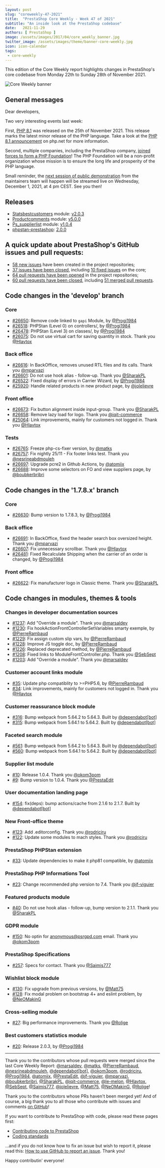 ```yaml
---
layout: post
slug: "coreweekly-47-2021"
title:  "PrestaShop Core Weekly - Week 47 of 2021"
subtitle: "An inside look at the PrestaShop codebase"
date:   2021-11-29
authors: [ PrestaShop ]
image: /assets/images/2017/04/core_weekly_banner.jpg
twitter_image: /assets/images/theme/banner-core-weekly.jpg
icon: icon-calendar
tags:
 - core-weekly
---
```


This edition of the Core Weekly report highlights changes in PrestaShop's core codebase from Monday 22th to Sunday 28th of November 2021.

![Core Weekly banner](/assets/images/2018/12/banner-core-weekly.jpg)

## General messages

Dear developers,

Two very interesting events last week:

First, [PHP 8.1](https://www.php.net/archive/2021.php#2021-11-25-1) was released on the 25th of November 2021. This release marks the latest minor release of the PHP language. Take a look at the [PHP 8.1 announcement](https://www.php.net/archive/2021.php#2021-11-25-1) on php.net for more information.

Second, multiple companies, including the PrestaShop company, [joined forces to form a PHP Foundation](https://blog.jetbrains.com/phpstorm/2021/11/the-php-foundation/)! The PHP Foundation will be a non-profit organization whose mission is to ensure the long life and prosperity of the PHP language.

Small reminder, the [next session of public demonstration](https://youtu.be/ydSIyOmQez8) from the maintainers team will happen will be streamed live on Wednesday, December 1, 2021, at 4 pm CEST. See you then!


## Releases

* [Statsbestcustomers](https://github.com/PrestaShop/statsbestcustomers) module: [v2.0.3](https://github.com/PrestaShop/statsbestcustomers/releases/tag/v2.0.3)
* [Productcomments](https://github.com/PrestaShop/productcomments) module: [v5.0.0](https://github.com/PrestaShop/productcomments/releases/tag/untagged-2da579214f35f384a784)
* [Ps_supplierlist](https://github.com/PrestaShop/ps_supplierlist) module: [v1.0.4](https://github.com/PrestaShop/ps_supplierlist/releases/tag/v1.0.4)
* [phpstan-prestashop](https://github.com/PrestaShop/phpstan-prestashop): [2.0.0](https://github.com/PrestaShop/phpstan-prestashop/releases/tag/2.0.0)


## A quick update about PrestaShop's GitHub issues and pull requests:

- [58 new issues](https://github.com/search?q=org%3APrestaShop+is%3Apublic++-repo%3Aprestashop%2Fprestashop.github.io++is%3Aissue+created%3A2021-11-22..2021-11-28) have been created in the project repositories;
- [37 issues have been closed](https://github.com/search?q=org%3APrestaShop+is%3Apublic++-repo%3Aprestashop%2Fprestashop.github.io++is%3Aissue+closed%3A2021-11-22..2021-11-28), including [10 fixed issues](https://github.com/search?q=org%3APrestaShop+is%3Apublic++-repo%3Aprestashop%2Fprestashop.github.io++is%3Aissue+label%3Afixed+closed%3A2021-11-22..2021-11-28) on the core;
- [64 pull requests have been opened](https://github.com/search?q=org%3APrestaShop+is%3Apublic++-repo%3Aprestashop%2Fprestashop.github.io++is%3Apr+created%3A2021-11-22..2021-11-28) in the project repositories;
- [60 pull requests have been closed](https://github.com/search?q=org%3APrestaShop+is%3Apublic++-repo%3Aprestashop%2Fprestashop.github.io++is%3Apr+closed%3A2021-11-22..2021-11-28), including [51 merged pull requests](https://github.com/search?q=org%3APrestaShop+is%3Apublic++-repo%3Aprestashop%2Fprestashop.github.io++is%3Apr+merged%3A2021-11-22..2021-11-28).



## Code changes in the 'develop' branch


### Core
* [#26650](https://github.com/PrestaShop/PrestaShop/pull/26650): Remove code linked to `gapi` Module, by [@Progi1984](https://github.com/Progi1984)
* [#26518](https://github.com/PrestaShop/PrestaShop/pull/26518): PHPStan (Level 0) on controllers/, by [@Progi1984](https://github.com/Progi1984)
* [#26478](https://github.com/PrestaShop/PrestaShop/pull/26478): PHPStan (Level 3) on classes/, by [@Progi1984](https://github.com/Progi1984)
* [#26075](https://github.com/PrestaShop/PrestaShop/pull/26075): Do not use virtual cart for saving quantity in stock. Thank you [@Hlavtox](https://github.com/Hlavtox)


### Back office
* [#26616](https://github.com/PrestaShop/PrestaShop/pull/26616): In BackOffice, removes unused RTL files and its calls. Thank you [@mparvazi](https://github.com/mparvazi)
* [#26601](https://github.com/PrestaShop/PrestaShop/pull/26601): Do not use hook alias - follow-up. Thank you [@SharakPL](https://github.com/SharakPL)
* [#26522](https://github.com/PrestaShop/PrestaShop/pull/26522): Fixed display of errors in Carrier Wizard, by [@Progi1984](https://github.com/Progi1984)
* [#25920](https://github.com/PrestaShop/PrestaShop/pull/25920): Handle related products in new product page, by [@jolelievre](https://github.com/jolelievre)


### Front office
* [#26673](https://github.com/PrestaShop/PrestaShop/pull/26673): Fix button alignment inside input-group. Thank you [@SharakPL](https://github.com/SharakPL)
* [#26658](https://github.com/PrestaShop/PrestaShop/pull/26658): Remove lazy load for logo. Thank you [@iqit-commerce](https://github.com/iqit-commerce)
* [#25064](https://github.com/PrestaShop/PrestaShop/pull/25064): Link improvements, mainly for customers not logged in. Thank you [@Hlavtox](https://github.com/Hlavtox)


### Tests
* [#26765](https://github.com/PrestaShop/PrestaShop/pull/26765): Freeze php-cs-fixer version, by [@matks](https://github.com/matks)
* [#26757](https://github.com/PrestaShop/PrestaShop/pull/26757): Fix nightly 25/11 - Fix footer links test. Thank you [@nesrineabdmouleh](https://github.com/nesrineabdmouleh)
* [#26697](https://github.com/PrestaShop/PrestaShop/pull/26697): Upgrade pcre2 in Github Actions, by [@atomiix](https://github.com/atomiix)
* [#26688](https://github.com/PrestaShop/PrestaShop/pull/26688): Improve some selectors on FO and view suppliers page, by [@boubkerbribri](https://github.com/boubkerbribri)


## Code changes in the '1.7.8.x' branch


### Core
* [#26630](https://github.com/PrestaShop/PrestaShop/pull/26630): Bump version to 1.7.8.3, by [@Progi1984](https://github.com/Progi1984)


### Back office
* [#26691](https://github.com/PrestaShop/PrestaShop/pull/26691): In BackOffice, fixed the header search box oversized height. Thank you [@mparvazi](https://github.com/mparvazi)
* [#26607](https://github.com/PrestaShop/PrestaShop/pull/26607): Fix unnecessary scrollbar. Thank you [@Hlavtox](https://github.com/Hlavtox)
* [#26481](https://github.com/PrestaShop/PrestaShop/pull/26481): Fixed Recalculate Shipping when the carrier of an order is changed, by [@Progi1984](https://github.com/Progi1984)


### Front office
* [#26622](https://github.com/PrestaShop/PrestaShop/pull/26622): Fix manufacturer logo in Classic theme. Thank you [@SharakPL](https://github.com/SharakPL)


## Code changes in modules, themes & tools


### Changes in developer documentation sources
* [#1237](https://github.com/PrestaShop/docs/pull/1237): Add "Override a module". Thank you [@marsaldev](https://github.com/marsaldev)
* [#1230](https://github.com/PrestaShop/docs/pull/1230): Fix hookActionFrontControllerSetVariables smarty exemple, by [@PierreRambaud](https://github.com/PierreRambaud)
* [#1229](https://github.com/PrestaShop/docs/pull/1229): Fix assign custom slip vars, by [@PierreRambaud](https://github.com/PierreRambaud)
* [#1228](https://github.com/PrestaShop/docs/pull/1228): Improve JS toggle doc, by [@PierreRambaud](https://github.com/PierreRambaud)
* [#1226](https://github.com/PrestaShop/docs/pull/1226): Replaced deprecated method, by [@PierreRambaud](https://github.com/PierreRambaud)
* [#1208](https://github.com/PrestaShop/docs/pull/1208): Fixed links to ModuleFrontController.php. Thank you [@SebSept](https://github.com/SebSept)
* [#1203](https://github.com/PrestaShop/docs/pull/1203): Add "Override a module". Thank you [@marsaldev](https://github.com/marsaldev)


### Customer account links module
* [#35](https://github.com/PrestaShop/ps_customeraccountlinks/pull/35): Update php compatiblity to >=PHP5.6, by [@PierreRambaud](https://github.com/PierreRambaud)
* [#34](https://github.com/PrestaShop/ps_customeraccountlinks/pull/34): Link improvements, mainly for customers not logged in. Thank you [@Hlavtox](https://github.com/Hlavtox)


### Customer reassurance block module
* [#316](https://github.com/PrestaShop/blockreassurance/pull/316): Bump webpack from 5.64.2 to 5.64.3. Built by [@dependabot[bot]](https://github.com/apps/dependabot)
* [#315](https://github.com/PrestaShop/blockreassurance/pull/315): Bump webpack from 5.64.1 to 5.64.2. Built by [@dependabot[bot]](https://github.com/apps/dependabot)


### Faceted search module
* [#561](https://github.com/PrestaShop/ps_facetedsearch/pull/561): Bump webpack from 5.64.2 to 5.64.3. Built by [@dependabot[bot]](https://github.com/apps/dependabot)
* [#560](https://github.com/PrestaShop/ps_facetedsearch/pull/560): Bump webpack from 5.64.1 to 5.64.2. Built by [@dependabot[bot]](https://github.com/apps/dependabot)


### Supplier list module
* [#10](https://github.com/PrestaShop/ps_supplierlist/pull/10): Release 1.0.4. Thank you [@okom3pom](https://github.com/okom3pom)
* [#9](https://github.com/PrestaShop/ps_supplierlist/pull/9): Bump version to 1.0.4. Thank you [@PrestaEdit](https://github.com/PrestaEdit)


### User documentation landing page
* [#154](https://github.com/PrestaShop/user-documentation-landing/pull/154): fix(deps): bump actions/cache from 2.1.6 to 2.1.7. Built by [@dependabot[bot]](https://github.com/apps/dependabot)


### New Front-office theme
* [#123](https://github.com/PrestaShop/theme-refacto/pull/123): Add .editorconfig. Thank you [@rodriciru](https://github.com/rodriciru)
* [#122](https://github.com/PrestaShop/theme-refacto/pull/122): Update some modules to mach styles. Thank you [@rodriciru](https://github.com/rodriciru)


### PrestaShop PHPStan extension
* [#33](https://github.com/PrestaShop/phpstan-prestashop/pull/33): Update dependencies to make it php81 compatible, by [@atomiix](https://github.com/atomiix)


### PrestaShop PHP Informations Tool
* [#23](https://github.com/PrestaShop/php-ps-info/pull/23): Change recommended php version to 7.4. Thank you [@jf-viguier](https://github.com/jf-viguier)


### Featured products module
* [#40](https://github.com/PrestaShop/ps_featuredproducts/pull/40): Do not use hook alias - follow-up, bump version to 2.1.1. Thank you [@SharakPL](https://github.com/SharakPL)


### GDPR module
* [#150](https://github.com/PrestaShop/psgdpr/pull/150): No optin for anonymous@psrgpd.com email. Thank you [@okom3pom](https://github.com/okom3pom)


### PrestaShop Specifications
* [#257](https://github.com/PrestaShop/prestashop-specs/pull/257): Specs for contact. Thank you [@Saimis777](https://github.com/Saimis777)


### Wishlist block module
* [#130](https://github.com/PrestaShop/blockwishlist/pull/130): Fix upgrade from previous versions, by [@Matt75](https://github.com/Matt75)
* [#128](https://github.com/PrestaShop/blockwishlist/pull/128): Fix modal problem on bootstrap 4+ and eslint problem, by [@NeOMakinG](https://github.com/NeOMakinG)


### Cross-selling module
* [#27](https://github.com/PrestaShop/ps_crossselling/pull/27): Big performance improvements. Thank you [@Rolige](https://github.com/Rolige)


### Best customers statistics module
* [#20](https://github.com/PrestaShop/statsbestcustomers/pull/20): Release 2.0.3, by [@Progi1984](https://github.com/Progi1984)


<hr />

Thank you to the contributors whose pull requests were merged since the last Core Weekly Report: [@marsaldev](https://github.com/marsaldev), [@matks](https://github.com/matks), [@PierreRambaud](https://github.com/PierreRambaud), [@nesrineabdmouleh](https://github.com/nesrineabdmouleh), [@dependabot[bot]](https://github.com/apps/dependabot), [@okom3pom](https://github.com/okom3pom), [@rodriciru](https://github.com/rodriciru), [@Progi1984](https://github.com/Progi1984), [@atomiix](https://github.com/atomiix), [@PrestaEdit](https://github.com/PrestaEdit), [@jf-viguier](https://github.com/jf-viguier), [@mparvazi](https://github.com/mparvazi), [@boubkerbribri](https://github.com/boubkerbribri), [@SharakPL](https://github.com/SharakPL), [@iqit-commerce](https://github.com/iqit-commerce), [@le-melon](https://github.com/le-melon), [@Hlavtox](https://github.com/Hlavtox), [@SebSept](https://github.com/SebSept), [@Saimis777](https://github.com/Saimis777), [@jolelievre](https://github.com/jolelievre), [@Matt75](https://github.com/Matt75), [@NeOMakinG](https://github.com/NeOMakinG), [@Rolige](https://github.com/Rolige)!

Thank you to the contributors whose PRs haven't been merged yet! And of course, a big thank you to all those who contribute with issues and comments [on GitHub](https://github.com/PrestaShop/PrestaShop)!

If you want to contribute to PrestaShop with code, please read these pages first:

 * [Contributing code to PrestaShop](https://devdocs.prestashop.com/1.7/contribute/contribution-guidelines/)
 * [Coding standards](https://devdocs.prestashop.com/1.7/development/coding-standards/)

...and if you do not know how to fix an issue but wish to report it, please read this: [How to use GitHub to report an issue](https://devdocs.prestashop.com/1.7/contribute/contribute-reporting-issues/). Thank you!

Happy contributin' everyone!
